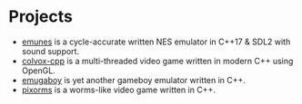 # Projects
* [emunes](https://github.com/donqustix/emunes/) is a cycle-accurate written NES emulator in C++17 & SDL2 with sound support.
* [colvox-cpp](https://github.com/donqustix/colvox-cpp) is a multi-threaded video game written in modern C++ using OpenGL.
* [emugaboy](https://github.com/donqustix/emugaboy) is yet another gameboy emulator written in C++.
* [pixorms](https://github.com/donqustix/pixorms) is a worms-like video game written in C++.
